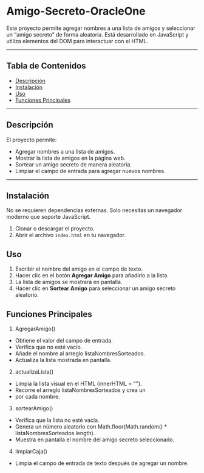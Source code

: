 # Amigo-Secreto-OracleOne
Este proyecto permite agregar nombres a una lista de amigos y seleccionar un “amigo secreto” de forma aleatoria. Está desarrollado en JavaScript y utiliza elementos del DOM para interactuar con el HTML.

---

## Tabla de Contenidos
- [Descripción](#descripción)  
- [Instalación](#instalación)  
- [Uso](#uso)  
- [Funciones Principales](#funciones-principales) 

---
## Descripción
El proyecto permite:  
- Agregar nombres a una lista de amigos.  
- Mostrar la lista de amigos en la página web.  
- Sortear un amigo secreto de manera aleatoria.  
- Limpiar el campo de entrada para agregar nuevos nombres.  

---

## Instalación
No se requieren dependencias externas. Solo necesitas un navegador moderno que soporte JavaScript.

1. Clonar o descargar el proyecto.  
2. Abrir el archivo `index.html` en tu navegador. 

## Uso
1. Escribir el nombre del amigo en el campo de texto.  
2. Hacer clic en el botón **Agregar Amigo** para añadirlo a la lista.  
3. La lista de amigos se mostrará en pantalla.  
4. Hacer clic en **Sortear Amigo** para seleccionar un amigo secreto aleatorio.

## Funciones Principales
1. AgregarAmigo()
- Obtiene el valor del campo de entrada.
- Verifica que no esté vacío.
- Añade el nombre al arreglo listaNombresSorteados.
- Actualiza la lista mostrada en pantalla.

2. actualizaLista()
- Limpia la lista visual en el HTML (innerHTML = "").
- Recorre el arreglo listaNombresSorteados y crea un <li> por cada nombre.

3. sortearAmigo()
- Verifica que la lista no esté vacía.
- Genera un número aleatorio con Math.floor(Math.random() * listaNombresSorteados.length).
- Muestra en pantalla el nombre del amigo secreto seleccionado.

4. limpiarCaja()
- Limpia el campo de entrada de texto después de agregar un nombre.
